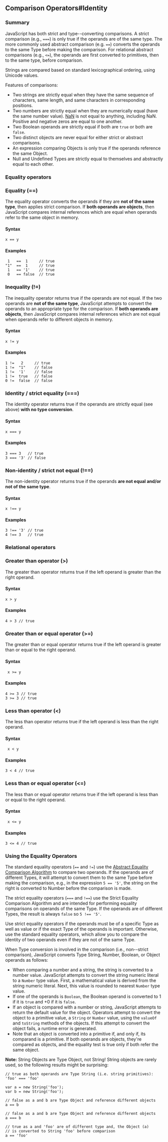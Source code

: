 ## Comparison Operators\#Identity

### Summary

JavaScript has both strict and type--converting comparisons. A strict comparison (e.g., `===`) is only true if the operands are of the same type. The more commonly used abstract comparison (e.g. `==`) converts the operands to the same Type before making the comparison. For relational abstract comparisons (e.g., `<=`), the operands are first converted to primitives, then to the same type, before comparison.

Strings are compared based on standard lexicographical ordering, using Unicode values.

Features of comparisons:

* Two strings are strictly equal when they have the same sequence of characters, same length, and same characters in corresponding positions.
* Two numbers are strictly equal when they are numerically equal (have the same number value). [NaN][0] is not equal to anything, including NaN. Positive and negative zeros are equal to one another.
* Two Boolean operands are strictly equal if both are `true` or both are `false`.
* Two distinct objects are never equal for either strict or abstract comparisons.
* An expression comparing Objects is only true if the operands reference the same Object.
* Null and Undefined Types are strictly equal to themselves and abstractly equal to each other.

### Equality operators

### Equality (==)

The equality operator converts the operands if they are **not of the same type**, then applies strict comparison. If **both operands are objects**, then JavaScript compares internal references which are equal when operands refer to the same object in memory.

#### Syntax

    x == y
    

#### Examples

     1   ==  1     // true
    "1"  ==  1     // true
     1   == '1'    // true
     0   == false  // true
    

### Inequality (!=)

The inequality operator returns true if the operands are not equal. If the two operands are **not of the same type**, JavaScript attempts to convert the operands to an appropriate type for the comparison. If **both operands are objects**, then JavaScript compares internal references which are not equal when operands refer to different objects in memory.

#### Syntax

    x != y

#### Examples

    1 !=   2     // true
    1 !=  "1"    // false
    1 !=  '1'    // false
    1 !=  true   // false
    0 !=  false  // false
    

### Identity / strict equality (===)

The identity operator returns true if the operands are strictly equal (see above) **with no type conversion**.

#### Syntax

    x === y

#### Examples

    3 === 3   // true
    3 === '3' // false

### Non-identity / strict not equal (!==)

The non-identity operator returns true if the operands **are not equal and/or not of the same type**.

#### Syntax

    x !== y

#### Examples

    3 !== '3' // true
    4 !== 3   // true
    

### Relational operators

### Greater than operator (\>)

The greater than operator returns true if the left operand is greater than the right operand.

#### Syntax

    x > y

#### Examples

    4 > 3 // true
    

### Greater than or equal operator (\>=)

The greater than or equal operator returns true if the left operand is greater than or equal to the right operand.

#### Syntax

     x >= y

#### Examples

    4 >= 3 // true
    3 >= 3 // true
    

### Less than operator (<)

The less than operator returns true if the left operand is less than the right operand.

#### Syntax

     x < y

#### Examples

    3 < 4 // true
    

### Less than or equal operator (<=)

The less than or equal operator returns true if the left operand is less than or equal to the right operand.

#### Syntax

     x <= y

#### Examples

    3 <= 4 // true
    

### Using the Equality Operators

The standard equality operators (`==` and `!=`) use the [Abstract Equality Comparison Algorithm][1] to compare two operands. If the operands are of different Types, it will attempt to convert them to the same Type before making the comparison, e.g., in the expression `5 == '5'`, the string on the right is converted to Number before the comparison is made.

The strict equality operators (`===` and `!==`) use the Strict Equality Comparison Algorithm and are intended for performing equality comparisons on operands of the same Type. If the operands are of different Types, the result is always `false` so `5 !== '5'`.

Use strict equality operators if the operands must be of a specific Type as well as value or if the exact Type of the operands is important. Otherwise, use the standard equality operators, which allow you to compare the identity of two operands even if they are not of the same Type.

When Type conversion is involved in the comparison (i.e., non--strict comparison), JavaScript converts Type String, Number, Boolean, or Object operands as follows:

* When comparing a number and a string, the string is converted to a number value. JavaScript attempts to convert the string numeric literal to a `Number` type value. First, a mathematical value is derived from the string numeric literal. Next, this value is rounded to nearest `Number` type value.
* If one of the operands is `Boolean`, the Boolean operand is converted to 1 if it is `true` and +0 if it is `false`.
* If an object is compared with a number or string, JavaScript attempts to return the default value for the object. Operators attempt to convert the object to a primitive value, a `String` or `Number` value, using the `valueOf` and `toString` methods of the objects. If this attempt to convert the object fails, a runtime error is generated.
* Note that an object is converted into a primitive if, and only if, its comparand is a primitive. If both operands are objects, they're compared as objects, and the equality test is true only if both refer the same object.

**Note:** String Objects are Type Object, not String! String objects are rarely used, so the following results might be surprising:

    // true as both operands are Type String (i.e. string primitives):
    'foo' === 'foo'
    
    var a = new String('foo');
    var b = new String('foo');
    
    // false as a and b are Type Object and reference different objects
    a == b 
    
    // false as a and b are Type Object and reference different objects
    a === b 
    
    // true as a and 'foo' are of different type and, the Object (a) 
    // is converted to String 'foo' before comparison
    a == 'foo' 



[0]: https://developer.mozilla.org/en/docs/Web/JavaScript/Reference/Global_Objects/NaN "NaN"
[1]: http://www.ecma-international.org/ecma-262/5.1/#sec-11.9.3